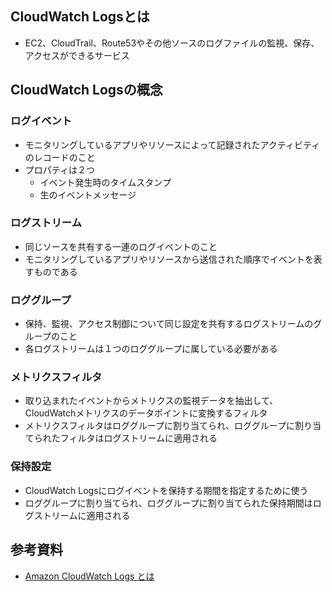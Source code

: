 ## CloudWatch Logsとは
- EC2、CloudTrail、Route53やその他ソースのログファイルの監視、保存、アクセスができるサービス

## CloudWatch Logsの概念
### ログイベント
- モニタリングしているアプリやリソースによって記録されたアクティビティのレコードのこと
- プロパティは２つ
  - イベント発生時のタイムスタンプ
  - 生のイベントメッセージ

### ログストリーム
- 同じソースを共有する一連のログイベントのこと
- モニタリングしているアプリやリソースから送信された順序でイベントを表すものである

### ロググループ
- 保持、監視、アクセス制御について同じ設定を共有するログストリームのグループのこと
- 各ログストリームは１つのロググループに属している必要がある

### メトリクスフィルタ
- 取り込まれたイベントからメトリクスの監視データを抽出して、CloudWatchメトリクスのデータポイントに変換するフィルタ
- メトリクスフィルタはロググループに割り当てられ、ロググループに割り当てられたフィルタはログストリームに適用される

### 保持設定
- CloudWatch Logsにログイベントを保持する期間を指定するために使う
- ロググループに割り当てられ、ロググループに割り当てられた保持期間はログストリームに適用される

## 参考資料
- [Amazon CloudWatch Logs とは](https://docs.aws.amazon.com/ja_jp/AmazonCloudWatch/latest/logs/WhatIsCloudWatchLogs.html)
